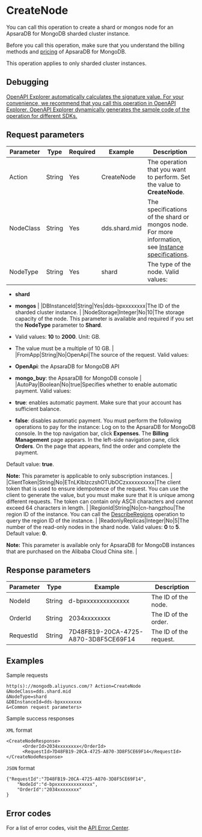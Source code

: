 # CreateNode

You can call this operation to create a shard or mongos node for an ApsaraDB for MongoDB sharded cluster instance.

Before you call this operation, make sure that you understand the billing methods and [pricing](https://www.alibabacloud.com/zh/product/apsaradb-for-mongodb/pricing) of ApsaraDB for MongoDB.

This operation applies to only sharded cluster instances.

## Debugging

[OpenAPI Explorer automatically calculates the signature value. For your convenience, we recommend that you call this operation in OpenAPI Explorer. OpenAPI Explorer dynamically generates the sample code of the operation for different SDKs.](https://api.aliyun.com/#product=Dds&api=CreateNode&type=RPC&version=2015-12-01)

## Request parameters

|Parameter|Type|Required|Example|Description|
|---------|----|--------|-------|-----------|
|Action|String|Yes|CreateNode|The operation that you want to perform. Set the value to **CreateNode**. |
|NodeClass|String|Yes|dds.shard.mid|The specifications of the shard or mongos node. For more information, see [Instance specifications](~~57141~~). |
|NodeType|String|Yes|shard|The type of the node. Valid values:

 -   **shard**
-   **mongos** |
|DBInstanceId|String|Yes|dds-bpxxxxxxxx|The ID of the sharded cluster instance. |
|NodeStorage|Integer|No|10|The storage capacity of the node. This parameter is available and required if you set the **NodeType** parameter to **Shard**.

 -   Valid values: **10** to **2000**. Unit: GB.
-   The value must be a multiple of 10 GB. |
|FromApp|String|No|OpenApi|The source of the request. Valid values:

 -   **OpenApi**: the ApsaraDB for MongoDB API
-   **mongo\_buy**: the ApsaraDB for MongoDB console |
|AutoPay|Boolean|No|true|Specifies whether to enable automatic payment. Valid values:

 -   **true**: enables automatic payment. Make sure that your account has sufficient balance.
-   **false**: disables automatic payment. You must perform the following operations to pay for the instance: Log on to the ApsaraDB for MongoDB console. In the top navigation bar, click **Expenses**. The **Billing Management** page appears. In the left-side navigation pane, click **Orders**. On the page that appears, find the order and complete the payment.

 Default value: **true**.

 **Note:** This parameter is applicable to only subscription instances. |
|ClientToken|String|No|ETnLKlblzczshOTUbOCzxxxxxxxxxx|The client token that is used to ensure idempotence of the request. You can use the client to generate the value, but you must make sure that it is unique among different requests. The token can contain only ASCII characters and cannot exceed 64 characters in length. |
|RegionId|String|No|cn-hangzhou|The region ID of the instance. You can call the [DescribeRegions](~~61933~~) operation to query the region ID of the instance. |
|ReadonlyReplicas|Integer|No|5|The number of the read-only nodes in the shard node. Valid values: **0** to **5**. Default value: **0**.

 **Note:** This parameter is available only for ApsaraDB for MongoDB instances that are purchased on the Alibaba Cloud China site. |

## Response parameters

|Parameter|Type|Example|Description|
|---------|----|-------|-----------|
|NodeId|String|d-bpxxxxxxxxxxxxxx|The ID of the node. |
|OrderId|String|2034xxxxxxxx|The ID of the order. |
|RequestId|String|7D48FB19-20CA-4725-A870-3D8F5CE69F14|The ID of the request. |

## Examples

Sample requests

```
http(s)://mongodb.aliyuncs.com/? Action=CreateNode
&NodeClass=dds.shard.mid
&NodeType=shard
&DBInstanceId=dds-bpxxxxxxxx
&<Common request parameters>
```

Sample success responses

`XML` format

```
<CreateNodeResponse>
	  <OrderId>2034xxxxxxxx</OrderId>
	  <RequestId>7D48FB19-20CA-4725-A870-3D8F5CE69F14</RequestId>
</CreateNodeResponse>
```

`JSON` format

```
{"RequestId":"7D48FB19-20CA-4725-A870-3D8F5CE69F14",
	"NodeId":"d-bpxxxxxxxxxxxxxx",
	"OrderId":"2034xxxxxxxx"
}
```

## Error codes

For a list of error codes, visit the [API Error Center](https://error-center.alibabacloud.com/status/product/Dds).

